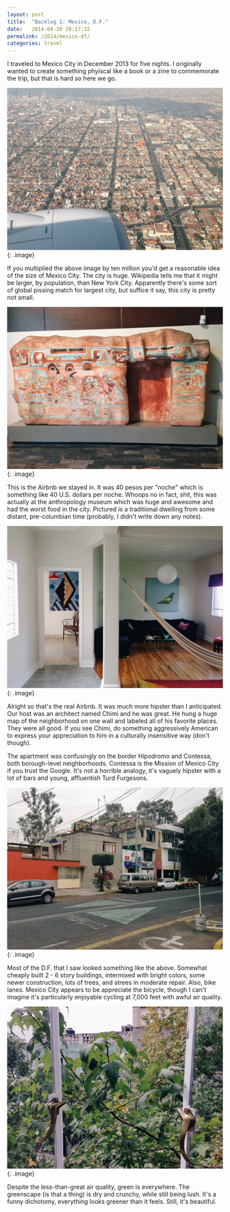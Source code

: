 ```yaml
---
layout: post
title:  "Backlog 1: Mexico, D.F."
date:   2014-04-20 20:17:32
permalink: /2014/mexico-df/
categories: travel
---
```


I traveled to Mexico City in December 2013 for five nights. I originally wanted to create something phyiscal like a book or a zine to commemorate the trip, but that is hard so here we go.

![Flying over Mexico, D.F.](/img/df/01.jpg "Flying over DF")
{: .image}

If you multiplied the above image by ten million you'd get a reasonable idea of the size of Mexico City. The city is huge. Wikipedia tells me that it might be larger, by population, than New York City. Apparently there's some sort of global pissing match for largest city, but suffice it say, this city is pretty not small.

![Airbnb](/img/df/02.jpg "Airbnb")
{: .image}

This is the Airbnb we stayed in. It was 40 pesos per "noche" which is something like 40 U.S. dollars per noche. Whoops no in fact, shit, this was actually at the anthropology museum which was huge and awesome and had the worst food in the city. Pictured is a traditional dwelling from some distant, pre-columbian time (probably, I didn't write down any notes).

![Real Airbnb](/img/df/03.jpg "Real Airbnb")
{: .image}

Alright so that's the real Airbnb. It was much more hipster than I anticipated. Our host was an architect named Chimi and he was great. He hung a huge map of the neighborhood on one wall and labeled all of his favorite places. They were all good. If you see Chimi, do something aggressively American to express your appreciation to him in a culturally insensitive way (don't though).

The apartment was confusingly on the border Hipodromo and Contessa, both borough-level neighborhoods. Contessa is the Mission of Mexico City if you trust the Google. It's not a horrible analogy, it's vaguely hipster with a lot of bars and young, affluentish Turd Furgesons.

![Neighborhood](/img/df/04.jpg "Neighborhood")
{: .image}

Most of the D.F. that I saw looked something like the above. Somewhat cheaply built 2 - 6 story buildings, intermixed with bright colors, some newer construction, lots of trees, and strees in moderate repair. Also, bike lanes. Mexico City appears to be appreciate the bicycle, though I can't imagine it's particularly enjoyable cycling at 7,000 feet with awful air quality.

![Green](/img/df/05.jpg "Green")
{: .image}

Despite the less-than-great air quality, green is everywhere. The greenscape (is that a thing) is dry and crunchy, while still being lush. It's a funny dichotomy, everything looks greener than it feels. Still, it's beautiful.